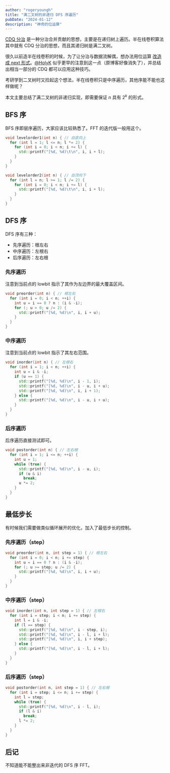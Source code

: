 ```yaml
---
author: "rogeryoungh"
title: "满二叉树的非递归 DFS 序遍历"
pubDate: "2024-01-12"
description: "神奇的位运算"
---
```


[CDQ 分治](https://oi-wiki.org/misc/cdq-divide/) 是一种分治合并贡献的思想，主要是在递归树上遍历。半在线卷积算法其中就有 CDQ 分治的思想，而且其递归树是满二叉树。

很久以前造半在线卷积的时候，为了让分治与数据流解偶，想办法用位运算 [改造成 next 形式](https://www.luogu.com.cn/blog/rogeryoungh/ban-zai-xian-juan-ji-di-shi-xian)。[@HolyK](https://blog.asukakyle.top/) 似乎更早的注意到这一点（原博客好像消失了），并总结出相当一部分的 CDQ 都可以应用这种技巧。

考研学到二叉树时又捡起这个想法，半在线卷积只是中序遍历，其他序能不能也这样做呢？

本文主要总结了满二叉树的非递归实现，即需要保证 $n$ 具有 $2^k$ 的形式。

## BFS 序

BFS 序即层序遍历，大家应该比较熟悉了。FFT 的迭代版一般用这个。

```cpp
void levelorder1(int n) { // 自底向上
  for (int l = 1; l <= n; l *= 2) {
    for (int i = 0; i < n; i += l) {
      std::printf("[%d, %d)\t\n", i, i + l);
    }
  }
}

void levelorder2(int n) { // 自顶向下
  for (int l = n; l >= 1; l /= 2) {
    for (int i = 0; i < n; i += l) {
      std::printf("[%d, %d)\t\n", i, i + l);
    }
  }
}
```

## DFS 序

DFS 序有三种：

- 先序遍历：根左右
- 中序遍历：左根右
- 后序遍历：左右根

### 先序遍历

注意到当前点的 lowbit 指示了其作为左边界的最大覆盖区间。

```cpp
void preorder(int n) { // 根左右
  for (int i = 0; i < n; ++i) {
    int u = i == 0 ? n : (i & -i);
    for (; u > 0; u /= 2) {
      std::printf("[%d, %d)\n", i, i + u);
    }
  }
}
```

### 中序遍历

注意到当前点的 lowbit 指示了其左右范围。

```cpp
void inorder(int n) { // 左根右
  for (int i = 1; i < n; ++i) {
    int u = i & -i;
    if (u == 1) {
      std::printf("[%d, %d)\n", i - 1, i);
      std::printf("[%d, %d)\n", i - u, i + u);
      std::printf("[%d, %d)\n", i, i + 1);
    } else {
      std::printf("[%d, %d)\n", i - u, i + u);
    }
  }
}
```

### 后序遍历

后序遍历直接测试即可。

```cpp
void postorder(int n) { // 左右根
  for (int i = 1; i <= n; ++i) {
    int u = 1;
    while (true) {
      std::printf("[%d, %d)\n", i - u, i);
      if (u & i)
        break;
      u *= 2;
    }
  }
}
```

## 最低步长

有时候我们需要做类似循环展开的优化，加入了最低步长的控制。

### 先序遍历（step）

```cpp
void preorder(int n, int step = 1) { // 根左右
  for (int i = 0; i < n; i += step) {
    int u = i == 0 ? n : (i & -i);
    for (; u >= step; u /= 2) {
      std::printf("[%d, %d)\n", i, i + u);
    }
  }
}
```

### 中序遍历（step）

```cpp
void inorder(int n, int step = 1) { // 左根右
  for (int i = step; i < n; i += step) {
    int l = i & -i;
    if (l == step) {
      std::printf("[%d, %d)\n", i - step, i);
      std::printf("[%d, %d)\n", i - l, i + l);
      std::printf("[%d, %d)\n", i, i + step);
    } else {
      std::printf("[%d, %d)\n", i - l, i + l);
    }
  }
}
```

### 后序遍历（step）

```cpp
void postorder(int n, int step = 1) { // 左右根
  for (int i = step; i <= n; i += step) {
    int l = step;
    while (true) {
      std::printf("[%d, %d)\n", i - l, i);
      if (l & i)
        break;
      l *= 2;
    }
  }
}
```

## 后记

不知道能不能整出来非迭代的 DFS 序 FFT。
